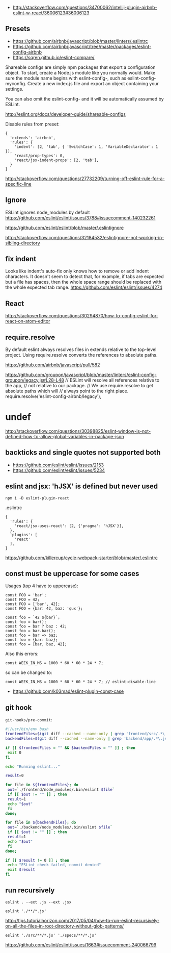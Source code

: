 - http://stackoverflow.com/questions/34700062/intellij-plugin-airbnb-eslint-w-react/36006123#36006123

## Presets

- https://github.com/airbnb/javascript/blob/master/linters/.eslintrc
- https://github.com/airbnb/javascript/tree/master/packages/eslint-config-airbnb
- https://sqren.github.io/eslint-compare/

Shareable configs are simply npm packages that export a configuration object. To start, create a Node.js module like you normally would. Make sure the module name begins with eslint-config-, such as eslint-config-myconfig. Create a new index.js file and export an object containing your settings.

You can also omit the eslint-config- and it will be automatically assumed by ESLint.

http://eslint.org/docs/developer-guide/shareable-configs

Disable rules from preset:

```
{
  'extends': 'airbnb',
  'rules': {
    'indent': [2, 'tab', { 'SwitchCase': 1, 'VariableDeclarator': 1 }],
    'react/prop-types': 0,
    'react/jsx-indent-props': [2, 'tab'],
  }
}
```

http://stackoverflow.com/questions/27732209/turning-off-eslint-rule-for-a-specific-line

## Ignore

ESLint ignores node_modules by default https://github.com/eslint/eslint/issues/3788#issuecomment-140232261

https://github.com/eslint/eslint/blob/master/.eslintignore

http://stackoverflow.com/questions/32184532/eslintignore-not-working-in-sibling-directory

## fix indent

Looks like indent's auto-fix only knows how to remove or add indent characters. It doesn't seem to detect that, for example, if tabs are expected but a file has spaces, then the whole space range should be replaced with the whole expected tab range. https://github.com/eslint/eslint/issues/4274

## React

http://stackoverflow.com/questions/30294870/how-to-config-eslint-for-react-on-atom-editor

## require.resolve

By default eslint always resolves files in extends relative to the top-level project. Using require.resolve converts the references to absolute paths.

https://github.com/airbnb/javascript/pull/582

https://github.com/groupon/javascript/blob/master/linters/eslint-config-groupon/legacy.js#L28-L48
// ESLint will resolve all references relative to the app,
// not relative to our package.
// We use require.resolve to get absolute paths which will
// always point to the right place.
require.resolve('eslint-config-airbnb/legacy'),

# undef

http://stackoverflow.com/questions/30398825/eslint-window-is-not-defined-how-to-allow-global-variables-in-package-json

## backticks and single quotes not supported both

- https://github.com/eslint/eslint/issues/2153
- https://github.com/eslint/eslint/issues/5234

## eslint and jsx: 'hJSX' is defined but never used

`npm i -D eslint-plugin-react`

.eslintrc

```
{
  'rules': {
    'react/jsx-uses-react': [2, {'pragma': 'hJSX'}],
  },
  'plugins': [
    'react'
  ],
}
```

https://github.com/killercup/cycle-webpack-starter/blob/master/.eslintrc

## const must be uppercase for some cases

Usages (top 4 have to uppercase):

```
const FOO = 'bar';
const FOO = 42;
const FOO = ['bar', 42];
const FOO = {bar: 42, baz: 'qux'};

const foo = `42 ${bar}`;
const foo = bar();
const foo = bar ? baz : 42;
const foo = bar.baz();
const foo = bar => baz;
const foo = {bar: baz};
const foo = [bar, baz, 42];
```

Also this errors:

`const WEEK_IN_MS = 1000 * 60 * 60 * 24 * 7;`

so can be changed to:

`const WEEK_IN_MS = 1000 * 60 * 60 * 24 * 7; // eslint-disable-line`

- https://github.com/k03mad/eslint-plugin-const-case

## git hook

`git-hooks/pre-commit`:

```bash
#!/usr/bin/env bash
frontendFiles=$(git diff --cached --name-only | grep 'frontend/src/.*\.js')
backendFiles=$(git diff --cached --name-only | grep 'backend/app/.*\.js')

if [[ $frontendFiles = "" && $backendFiles = "" ]] ; then
 exit 0
fi

echo "Running eslint..."

result=0

for file in ${frontendFiles}; do
 out=`./frontend/node_modules/.bin/eslint $file`
 if [[ $out != "" ]] ; then
 result=1
 echo "$out"
 fi
done;

for file in ${backendFiles}; do
 out=`./backend/node_modules/.bin/eslint $file`
 if [[ $out != "" ]] ; then
 result=1
 echo "$out"
 fi
done;

if [[ $result != 0 ]] ; then
 echo "ESLint check failed, commit denied"
 exit $result
fi
```

## run recursively

`eslint . --ext .js --ext .jsx`

`eslint './**/*.js'`

http://tips.tutorialhorizon.com/2017/05/04/how-to-run-eslint-recursively-on-all-the-files-in-root-directory-without-glob-patterns/

`eslint './src/**/*.js' './specs/**/*.js'`

https://github.com/eslint/eslint/issues/1663#issuecomment-240066799

